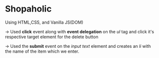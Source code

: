 # Shopaholic

Using HTML,CSS, and Vanilla JS(DOM)

-> Used **click** event along with **event delegation** on the _ul_ tag and click it's respective target element for the delete button

-> Used the **submit** event on the _input text_ element and creates an _li_ with the name of the item which we enter.
